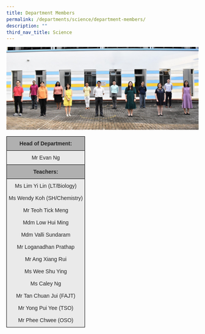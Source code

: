 ```yaml
---
title: Department Members
permalink: /departments/science/department-members/
description: ""
third_nav_title: Science
---
```

![](/images/Science.jpg)

<style type="text/css">
.tg  {border-collapse:collapse;border-spacing:0;}
.tg td{border-color:black;border-style:solid;border-width:1px;font-family:Arial, sans-serif;font-size:14px;
  overflow:hidden;padding:10px 5px;word-break:normal;}
.tg th{border-color:black;border-style:solid;border-width:1px;font-family:Arial, sans-serif;font-size:14px;
  font-weight:normal;overflow:hidden;padding:10px 5px;word-break:normal;}
.tg .tg-ii8k{background-color:#EAEAEA;color:#222;text-align:center;vertical-align:top}
.tg .tg-pll1{background-color:#B0B0B0;color:#222;font-weight:bold;text-align:center;vertical-align:top}
</style>
<table class="tg">
<thead>
  <tr>
    <th class="tg-pll1">Head of Department:</th>
  </tr>
</thead>
<tbody>
  <tr>
    <td class="tg-ii8k"> Mr Evan Ng </td>
  </tr>
  <tr>
    <td class="tg-pll1">Teachers: </td>
  </tr>
  <tr>
    <td class="tg-ii8k">Ms Lim Yi Lin (LT/Biology) <br><br>Ms Wendy Koh (SH/Chemistry)<br> <br>Mr Teoh Tick Meng <br><br>Mdm Low Hui Ming <br><br>Mdm Valli Sundaram <br><br>Mr Loganadhan Prathap <br><br>Mr Ang Xiang Rui <br><br> Ms Wee Shu Ying <br><br>Ms Caley Ng <br><br>Mr Tan Chuan Jui (FAJT)<br><br> Mr Yong Pui Yee (TSO) <br><br>Mr Phee Chwee (OSO)</td>
  </tr>
</tbody>
</table>